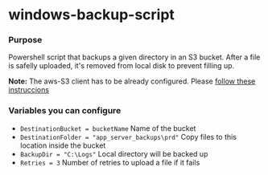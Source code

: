 # windows-backup-script

### Purpose
Powershell script that backups a given directory in an S3 bucket. After a file is safelly uploaded, it's removed from local disk to prevent filling up. 

**Note:** The aws-S3 client has to be already configured. Please [follow these instruccions](https://docs.aws.amazon.com/powershell/latest/userguide/specifying-your-aws-credentials.html)

### Variables you can configure
 - `DestinationBucket = bucketName` Name of the bucket
 - `DestinationFolder = "app_server_backups\prd"` Copy files to this location inside the bucket
 - `BackupDir = "C:\Logs"` Local directory will be backed up
 - `Retries = 3` Number of retries to upload a file if it fails
